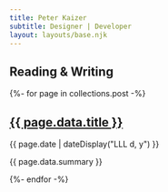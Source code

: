 ```yaml
---
title: Peter Kaizer
subtitle: Designer | Developer
layout: layouts/base.njk
---
```


<div class="page-area">

<section class="article-area">

  # Reading & Writing

{%- for page in collections.post -%}
<h2><a href="{{ page.url }}">{{ page.data.title }}</a></h2>
<i class="far fa-calendar-alt"></i> {{ page.date | dateDisplay("LLL d, y") }}
<p>{{ page.data.summary }}</p>
{%- endfor -%}

</section>

</div>